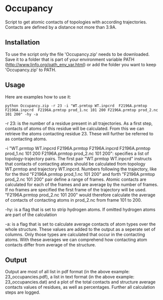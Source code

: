 # Occupancy
Script to get atomic contacts of topologies with according trajectories. Contacts are defined by a distance not more than 3.9A.
## Installation
To use the script only the file 'Occupancy.zip' needs to be downloaded. Save it to a folder that is part of your environment variable PATH (http://www.linfo.org/path_env_var.html) or add the folder you want to keep 'Occupancy.zip' to PATH. 
## Usage
Here are examples how to use it:


`python Occupancy.zip -r 23 -i "WT.prmtop WT.inpcrd  F2196A.prmtop F2196A.inpcrd  F2196A.prmtop prod_1.nc 101 200 F2196A.prmtop prod_2.nc 101 200" -hy -a`


-r 23: is the number of a residue present in all trajectories. As a first step, contacts of atoms of this residue will be calculated. From this we can retrieve the atoms contacting residue 23. These will further be referred to as contacting atoms.


-i "WT.prmtop WT.inpcrd  F2196A.prmtop F2196A.inpcrd  F2196A.prmtop prod_1.nc 101 200 F2196A.prmtop prod_2.nc 101 200": specifies a list of topology-trajectory pairs. The first pair "WT.prmtop WT.inpcrd" instructs that contacts of contacting atoms should be calculated from topology WT.prmtop and trajectory WT.inpcrd. Numbers following the trajectory, like for the third "F2196A.prmtop prod_1.nc 101 200" and forth "F2196A.prmtop prod_2.nc 101 200" pair define a range of frames. Atomic contacts are calculated for each of the frames and are average by the number of frames. If no frames are specified the first frame of the trajectory will be used. "F2196A.prmtop prod_2.nc 101 200" would therefore calculate the average of contacts of contacting atoms in prod_2.nc from frame 101 to 200.


-hy: is a flag that is set to strip hydrogen atoms. If omitted hydrogen atoms are part of the calculation


-a: is a flag that is set to calculate average contacts of atom types over the whole structure. These values are added to the output as a seperate set of columns. Only those types are calculated that occur in the contacting atoms. With these averages we can comprehend how contacting atom contacts differ from average of the structure.

## Output
Output are most of all list in pdf format (in the above example: 23_occupancies.pdf), a list in text format (in the above example: 23_occupancies.dat) and a plot of the total contacts and structure average contacts values of residues, as well as percentages. Further all calculation steps are logged.
